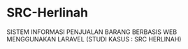 # SRC-Herlinah
SISTEM INFORMASI PENJUALAN BARANG BERBASIS WEB MENGGUNAKAN LARAVEL (STUDI KASUS : SRC HERLINAH)
